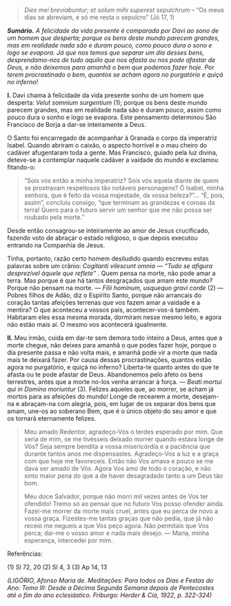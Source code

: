 > *Dies mei breviabuntur; et solum mihi superest sepulchrum* – “Os meus dias se abreviam, e só me resta o sepulcro” (Jó 17, 1)

***Sumário.** A felicidade da vida presente é comparada por Davi ao sono de um homem que desperta; porque os bens deste mundo parecem grandes, mas em realidade nada são e duram pouco, como pouco dura o sono e logo se evapora. Já que nos temos que separar um dia desses bens, desprendamo-nos de tudo aquilo que nos afasta ou nos pode afastar de Deus, e não deixemos para amanhã o bem que podemos fazer hoje. Por terem procrastinado o bem, quantos se acham agora no purgatório e quiçá no inferno!*

**I.** Davi chama à felicidade da vida presente sonho de um homem que desperta: *Velut somnium surgentium* (1); porque os bens deste mundo parecem grandes, mas em realidade nada são e duram pouco, assim como pouco dura o sonho e logo se evapora. Este pensamento determinou São Francisco de Borja a dar-se inteiramente a Deus.

O Santo foi encarregado de acompanhar à Granada o corpo da imperatriz Isabel. Quando abriram o caixão, o aspecto horrível e o mau cheiro do cadáver afugentaram toda a gente. Mas Francisco, guiado pela luz divina, deteve-se a contemplar naquele cadáver a vaidade do mundo e exclamou fitando-o:

> “Sois vós então a minha imperatriz? Sois vós aquela diante de quem se prostravam respeitosos tão notáveis personagens? Ó Isabel, minha senhora, que é feito da vossa majestade, da vossa beleza?”… “É, pois, assim”, concluiu consigo, “que terminam as grandezas e coroas da terra! Quero para o futuro servir um senhor que me não possa ser roubado pela morte.”

Desde então consagrou-se inteiramente ao amor de Jesus crucificado, fazendo voto de abraçar o estado religioso, o que depois executou entrando na Companhia de Jesus.

Tinha, portanto, razão certo homem desiludido quando escreveu estas palavras sobre um crânio: *Cogitanti vilescunt omnia — “Tudo se afigura desprezível àquele que reflete”* . Quem pensa na morte, não pode amar a terra. Mas porque é que há tantos desgraçados que amam este mundo? Porque não pensam na morte. — *Filii hominum, usquequo gravi corde* (2) — Pobres filhos de Adão, diz o Espírito Santo, porque não arrancais do coração tantas afeições terrenas que vos fazem amar a vaidade e a mentira? O que aconteceu a vossos pais, acontecer-vos-á também. Habitaram eles essa mesma morada, dormiram nesse mesmo leito, e agora não estão mais aí. O mesmo vos acontecerá igualmente.

**II.** Meu irmão, cuida em dar-te sem demora todo inteiro a Deus, antes que a morte chegue, não deixes para amanhã o que podes fazer hoje, porque o dia presente passa e não volta mais, e amanhã pode vir a morte que nada mais te deixará fazer. Por causa dessas procrastinações, quantos estão agora no purgatório, e quiçá no inferno? Liberta-te quanto antes do que te afasta ou te pode afastar de Deus. Abandonemos pelo afeto os bens terrestres, antes que a morte no-los venha arrancar à força. — *Beati mortui qui in Domino moriuntur* (3). Felizes aqueles que, ao morrer, se acham já mortos para as afeições do mundo! Longe de recearem a morte, desejam-na e abraçam-na com alegria, pois, em lugar de os separar dos bens que amam, une-os ao soberano Bem, que é o único objeto do seu amor e que os tornará eternamente felizes.

> Meu amado Redentor, agradeço-Vos o terdes esperado por mim. Que seria de mim, se me tivésseis deixado morrer quando estava longe de Vós? Seja sempre bendita a vossa misericórdia e a paciência que durante tantos anos me dispensastes. Agradeço-Vos a luz e a graça com que hoje me favoreceis. Então não Vos amava e pouco se me dava ser amado de Vós. Agora Vos amo de todo o coração, e não sinto maior pena do que a de haver desagradado tanto a um Deus tão bom.
>
> Meu doce Salvador, porque não morri mil vezes antes de Vos ter ofendido! Tremo só ao pensar que no futuro Vos posso ofender ainda. Fazei-me morrer da morte mais cruel, antes que eu perca de novo a vossa graça. Fizestes-me tantas graças que não pedia, que já não receio me negueis a que Vos peço agora. Não permitais que Vos perca; dai-me o vosso amor e nada mais desejo. — Maria, minha esperança, intercedei por mim.

Referências:

\(1\) Sl 72, 20 (2) Sl 4, 3 (3) Ap 14, 13

*(LIGÓRIO, Afonso Maria de. Meditações: Para todos os Dias e Festas do Ano: Tomo III: Desde a Décima Segunda Semana depois de Pentecostes até o fim do ano eclesiástico. Friburgo: Herder & Cia, 1922, p. 322-324)*
